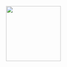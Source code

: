 <img src="https://raw.githubusercontent.com/klaus-thorres/rpmetaller-editor/master/docs/_images/ruhrpottmetaller_logo.jpeg" align="left" width="150" hight="150">
